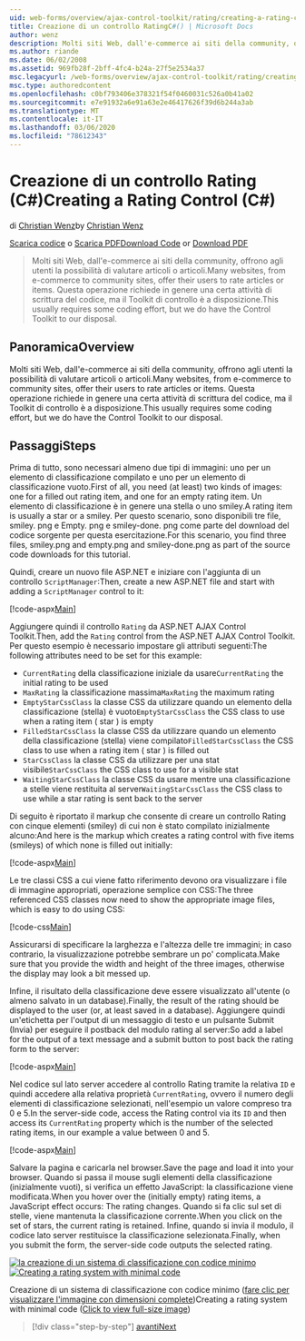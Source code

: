 ```yaml
---
uid: web-forms/overview/ajax-control-toolkit/rating/creating-a-rating-control-cs
title: Creazione di un controllo RatingC#() | Microsoft Docs
author: wenz
description: Molti siti Web, dall'e-commerce ai siti della community, offrono agli utenti la possibilità di valutare articoli o articoli. Questa operazione richiede in genere un po' di codice, ma il...
ms.author: riande
ms.date: 06/02/2008
ms.assetid: 969fb28f-2bff-4fc4-b24a-27f5e2534a37
msc.legacyurl: /web-forms/overview/ajax-control-toolkit/rating/creating-a-rating-control-cs
msc.type: authoredcontent
ms.openlocfilehash: c0bf793406e378321f54f0460031c526a0b41a02
ms.sourcegitcommit: e7e91932a6e91a63e2e46417626f39d6b244a3ab
ms.translationtype: MT
ms.contentlocale: it-IT
ms.lasthandoff: 03/06/2020
ms.locfileid: "78612343"
---
```

# <a name="creating-a-rating-control-c"></a><span data-ttu-id="a3120-104">Creazione di un controllo Rating (C#)</span><span class="sxs-lookup"><span data-stu-id="a3120-104">Creating a Rating Control (C#)</span></span>

<span data-ttu-id="a3120-105">di [Christian Wenz](https://github.com/wenz)</span><span class="sxs-lookup"><span data-stu-id="a3120-105">by [Christian Wenz](https://github.com/wenz)</span></span>

<span data-ttu-id="a3120-106">[Scarica codice](https://download.microsoft.com/download/9/3/f/93f8daea-bebd-4821-833b-95205389c7d0/rating0.cs.zip) o [Scarica PDF](https://download.microsoft.com/download/2/d/c/2dc10e34-6983-41d4-9c08-f78f5387d32b/rating0CS.pdf)</span><span class="sxs-lookup"><span data-stu-id="a3120-106">[Download Code](https://download.microsoft.com/download/9/3/f/93f8daea-bebd-4821-833b-95205389c7d0/rating0.cs.zip) or [Download PDF](https://download.microsoft.com/download/2/d/c/2dc10e34-6983-41d4-9c08-f78f5387d32b/rating0CS.pdf)</span></span>

> <span data-ttu-id="a3120-107">Molti siti Web, dall'e-commerce ai siti della community, offrono agli utenti la possibilità di valutare articoli o articoli.</span><span class="sxs-lookup"><span data-stu-id="a3120-107">Many websites, from e-commerce to community sites, offer their users to rate articles or items.</span></span> <span data-ttu-id="a3120-108">Questa operazione richiede in genere una certa attività di scrittura del codice, ma il Toolkit di controllo è a disposizione.</span><span class="sxs-lookup"><span data-stu-id="a3120-108">This usually requires some coding effort, but we do have the Control Toolkit to our disposal.</span></span>

## <a name="overview"></a><span data-ttu-id="a3120-109">Panoramica</span><span class="sxs-lookup"><span data-stu-id="a3120-109">Overview</span></span>

<span data-ttu-id="a3120-110">Molti siti Web, dall'e-commerce ai siti della community, offrono agli utenti la possibilità di valutare articoli o articoli.</span><span class="sxs-lookup"><span data-stu-id="a3120-110">Many websites, from e-commerce to community sites, offer their users to rate articles or items.</span></span> <span data-ttu-id="a3120-111">Questa operazione richiede in genere una certa attività di scrittura del codice, ma il Toolkit di controllo è a disposizione.</span><span class="sxs-lookup"><span data-stu-id="a3120-111">This usually requires some coding effort, but we do have the Control Toolkit to our disposal.</span></span>

## <a name="steps"></a><span data-ttu-id="a3120-112">Passaggi</span><span class="sxs-lookup"><span data-stu-id="a3120-112">Steps</span></span>

<span data-ttu-id="a3120-113">Prima di tutto, sono necessari almeno due tipi di immagini: uno per un elemento di classificazione compilato e uno per un elemento di classificazione vuoto.</span><span class="sxs-lookup"><span data-stu-id="a3120-113">First of all, you need (at least) two kinds of images: one for a filled out rating item, and one for an empty rating item.</span></span> <span data-ttu-id="a3120-114">Un elemento di classificazione è in genere una stella o uno smiley.</span><span class="sxs-lookup"><span data-stu-id="a3120-114">A rating item is usually a star or a smiley.</span></span> <span data-ttu-id="a3120-115">Per questo scenario, sono disponibili tre file, smiley. png e Empty. png e smiley-done. png come parte del download del codice sorgente per questa esercitazione.</span><span class="sxs-lookup"><span data-stu-id="a3120-115">For this scenario, you find three files, smiley.png and empty.png and smiley-done.png as part of the source code downloads for this tutorial.</span></span>

<span data-ttu-id="a3120-116">Quindi, creare un nuovo file ASP.NET e iniziare con l'aggiunta di un controllo `ScriptManager`:</span><span class="sxs-lookup"><span data-stu-id="a3120-116">Then, create a new ASP.NET file and start with adding a `ScriptManager` control to it:</span></span>

[!code-aspx[Main](creating-a-rating-control-cs/samples/sample1.aspx)]

<span data-ttu-id="a3120-117">Aggiungere quindi il controllo `Rating` da ASP.NET AJAX Control Toolkit.</span><span class="sxs-lookup"><span data-stu-id="a3120-117">Then, add the `Rating` control from the ASP.NET AJAX Control Toolkit.</span></span> <span data-ttu-id="a3120-118">Per questo esempio è necessario impostare gli attributi seguenti:</span><span class="sxs-lookup"><span data-stu-id="a3120-118">The following attributes need to be set for this example:</span></span>

- <span data-ttu-id="a3120-119">`CurrentRating` della classificazione iniziale da usare</span><span class="sxs-lookup"><span data-stu-id="a3120-119">`CurrentRating` the initial rating to be used</span></span>
- <span data-ttu-id="a3120-120">`MaxRating` la classificazione massima</span><span class="sxs-lookup"><span data-stu-id="a3120-120">`MaxRating` the maximum rating</span></span>
- <span data-ttu-id="a3120-121">`EmptyStarCssClass` la classe CSS da utilizzare quando un elemento della classificazione (stella) è vuoto</span><span class="sxs-lookup"><span data-stu-id="a3120-121">`EmptyStarCssClass` the CSS class to use when a rating item ( star ) is empty</span></span>
- <span data-ttu-id="a3120-122">`FilledStarCssClass` la classe CSS da utilizzare quando un elemento della classificazione (stella) viene compilato</span><span class="sxs-lookup"><span data-stu-id="a3120-122">`FilledStarCssClass` the CSS class to use when a rating item ( star ) is filled out</span></span>
- <span data-ttu-id="a3120-123">`StarCssClass` la classe CSS da utilizzare per una stat visibile</span><span class="sxs-lookup"><span data-stu-id="a3120-123">`StarCssClass` the CSS class to use for a visible stat</span></span>
- <span data-ttu-id="a3120-124">`WaitingStarCssClass` la classe CSS da usare mentre una classificazione a stelle viene restituita al server</span><span class="sxs-lookup"><span data-stu-id="a3120-124">`WaitingStarCssClass` the CSS class to use while a star rating is sent back to the server</span></span>

<span data-ttu-id="a3120-125">Di seguito è riportato il markup che consente di creare un controllo Rating con cinque elementi (smiley) di cui non è stato compilato inizialmente alcuno:</span><span class="sxs-lookup"><span data-stu-id="a3120-125">And here is the markup which creates a rating control with five items (smileys) of which none is filled out initially:</span></span>

[!code-aspx[Main](creating-a-rating-control-cs/samples/sample2.aspx)]

<span data-ttu-id="a3120-126">Le tre classi CSS a cui viene fatto riferimento devono ora visualizzare i file di immagine appropriati, operazione semplice con CSS:</span><span class="sxs-lookup"><span data-stu-id="a3120-126">The three referenced CSS classes now need to show the appropriate image files, which is easy to do using CSS:</span></span>

[!code-css[Main](creating-a-rating-control-cs/samples/sample3.css)]

<span data-ttu-id="a3120-127">Assicurarsi di specificare la larghezza e l'altezza delle tre immagini; in caso contrario, la visualizzazione potrebbe sembrare un po' complicata.</span><span class="sxs-lookup"><span data-stu-id="a3120-127">Make sure that you provide the width and height of the three images, otherwise the display may look a bit messed up.</span></span>

<span data-ttu-id="a3120-128">Infine, il risultato della classificazione deve essere visualizzato all'utente (o almeno salvato in un database).</span><span class="sxs-lookup"><span data-stu-id="a3120-128">Finally, the result of the rating should be displayed to the user (or, at least saved in a database).</span></span> <span data-ttu-id="a3120-129">Aggiungere quindi un'etichetta per l'output di un messaggio di testo e un pulsante Submit (Invia) per eseguire il postback del modulo rating al server:</span><span class="sxs-lookup"><span data-stu-id="a3120-129">So add a label for the output of a text message and a submit button to post back the rating form to the server:</span></span>

[!code-aspx[Main](creating-a-rating-control-cs/samples/sample4.aspx)]

<span data-ttu-id="a3120-130">Nel codice sul lato server accedere al controllo Rating tramite la relativa `ID` e quindi accedere alla relativa proprietà `CurrentRating`, ovvero il numero degli elementi di classificazione selezionati, nell'esempio un valore compreso tra 0 e 5.</span><span class="sxs-lookup"><span data-stu-id="a3120-130">In the server-side code, access the Rating control via its `ID` and then access its `CurrentRating` property which is the number of the selected rating items, in our example a value between 0 and 5.</span></span>

[!code-aspx[Main](creating-a-rating-control-cs/samples/sample5.aspx)]

<span data-ttu-id="a3120-131">Salvare la pagina e caricarla nel browser.</span><span class="sxs-lookup"><span data-stu-id="a3120-131">Save the page and load it into your browser.</span></span> <span data-ttu-id="a3120-132">Quando si passa il mouse sugli elementi della classificazione (inizialmente vuoti), si verifica un effetto JavaScript: la classificazione viene modificata.</span><span class="sxs-lookup"><span data-stu-id="a3120-132">When you hover over the (initially empty) rating items, a JavaScript effect occurs: The rating changes.</span></span> <span data-ttu-id="a3120-133">Quando si fa clic sul set di stelle, viene mantenuta la classificazione corrente.</span><span class="sxs-lookup"><span data-stu-id="a3120-133">When you click on the set of stars, the current rating is retained.</span></span> <span data-ttu-id="a3120-134">Infine, quando si invia il modulo, il codice lato server restituisce la classificazione selezionata.</span><span class="sxs-lookup"><span data-stu-id="a3120-134">Finally, when you submit the form, the server-side code outputs the selected rating.</span></span>

<span data-ttu-id="a3120-135">[![la creazione di un sistema di classificazione con codice minimo](creating-a-rating-control-cs/_static/image2.png)](creating-a-rating-control-cs/_static/image1.png)</span><span class="sxs-lookup"><span data-stu-id="a3120-135">[![Creating a rating system with minimal code](creating-a-rating-control-cs/_static/image2.png)](creating-a-rating-control-cs/_static/image1.png)</span></span>

<span data-ttu-id="a3120-136">Creazione di un sistema di classificazione con codice minimo ([fare clic per visualizzare l'immagine con dimensioni complete](creating-a-rating-control-cs/_static/image3.png))</span><span class="sxs-lookup"><span data-stu-id="a3120-136">Creating a rating system with minimal code ([Click to view full-size image](creating-a-rating-control-cs/_static/image3.png))</span></span>

> [!div class="step-by-step"]
> [<span data-ttu-id="a3120-137">avanti</span><span class="sxs-lookup"><span data-stu-id="a3120-137">Next</span></span>](creating-a-rating-control-vb.md)
